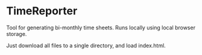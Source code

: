 TimeReporter
============

Tool for generating bi-monthly time sheets. Runs locally using local browser storage.

Just download all files to a single directory, and load index.html.
